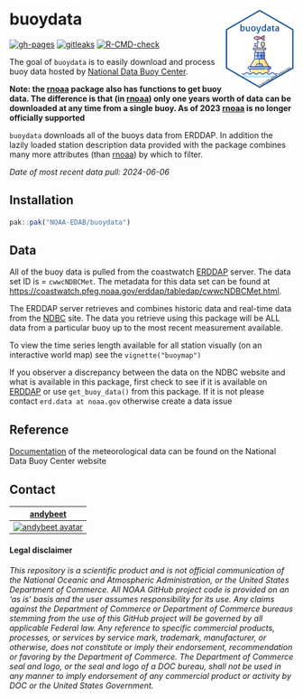 
<!-- README.md is generated from README.Rmd. Please edit that file -->

# buoydata <img src="man/figures/logo.png" align="right" width="120" />

<!-- badges: start -->

[![gh-pages](https://github.com/NOAA-EDAB/buoydata/actions/workflows/pkgdown.yml/badge.svg)](https://github.com/NOAA-EDAB/buoydata/actions/workflows/pkgdown.yml)
[![gitleaks](https://github.com/NOAA-EDAB/buoydata/actions/workflows/secretScan.yml/badge.svg)](https://github.com/NOAA-EDAB/buoydata/actions/workflows/secretScan.yml)
[![R-CMD-check](https://github.com/NOAA-EDAB/buoydata/actions/workflows/R-CMD-check.yaml/badge.svg)](https://github.com/NOAA-EDAB/buoydata/actions/workflows/R-CMD-check.yaml)
<!-- badges: end -->

The goal of `buoydata` is to easily download and process buoy data
hosted by [National Data Buoy Center](https://www.ndbc.noaa.gov/).

**Note: the [rnoaa](https://github.com/ropensci/rnoaa) package also has
functions to get buoy data. The difference is that (in
[rnoaa](https://github.com/ropensci/rnoaa)) only one years worth of data
can be downloaded at any time from a single buoy. As of 2023
[rnoaa](https://github.com/ropensci/rnoaa) is no longer officially
supported**

`buoydata` downloads all of the buoys data from ERDDAP. In addition the
lazily loaded station description data provided with the package
combines many more attributes (than
[rnoaa](https://github.com/ropensci/rnoaa)) by which to filter.

*Date of most recent data pull: 2024-06-06*

## Installation

``` r
pak::pak("NOAA-EDAB/buoydata")
```

## Data

All of the buoy data is pulled from the coastwatch
[ERDDAP]('https://coastwatch.pfeg.noaa.gov/erddap/') server. The data
set ID is = `cwwcNDBCMet`. The metadata for this data set can be found
at <https://coastwatch.pfeg.noaa.gov/erddap/tabledap/cwwcNDBCMet.html>.

The ERDDAP server retrieves and combines historic data and real-time
data from the [NDBC](https://www.ndbc.noaa.gov/) site. The data you
retrieve using this package will be ALL data from a particular buoy up
to the most recent measurement available.

To view the time series length available for all station visually (on an
interactive world map) see the `vignette("buoymap")`

If you observer a discrepancy between the data on the NDBC website and
what is available in this package, first check to see if it is available
on
[ERDDAP](https://coastwatch.pfeg.noaa.gov/erddap/tabledap/cwwcNDBCMet.html)
or use `get_buoy_data()` from this package. If it is not please contact
`erd.data at noaa.gov` otherwise create a data issue

## Reference

[Documentation](https://www.ndbc.noaa.gov/faq/measdes.shtml) of the
meteorological data can be found on the National Data Buoy Center
website

## Contact

| [andybeet](https://github.com/andybeet) |
|----|
| [![andybeet avatar](https://avatars1.githubusercontent.com/u/22455149?s=100&v=4)](https://github.com/andybeet) |

#### Legal disclaimer

*This repository is a scientific product and is not official
communication of the National Oceanic and Atmospheric Administration, or
the United States Department of Commerce. All NOAA GitHub project code
is provided on an ‘as is’ basis and the user assumes responsibility for
its use. Any claims against the Department of Commerce or Department of
Commerce bureaus stemming from the use of this GitHub project will be
governed by all applicable Federal law. Any reference to specific
commercial products, processes, or services by service mark, trademark,
manufacturer, or otherwise, does not constitute or imply their
endorsement, recommendation or favoring by the Department of Commerce.
The Department of Commerce seal and logo, or the seal and logo of a DOC
bureau, shall not be used in any manner to imply endorsement of any
commercial product or activity by DOC or the United States Government.*

